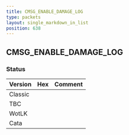 ```yaml
---
title: CMSG_ENABLE_DAMAGE_LOG
type: packets
layout: single_markdown_in_list
position: 638
---
```


## CMSG_ENABLE_DAMAGE_LOG

### Status

Version | Hex | Comment
---------- | ---------- | ---------- 
Classic |  |  
TBC |  |  
WotLK |  |  
Cata |  |  
